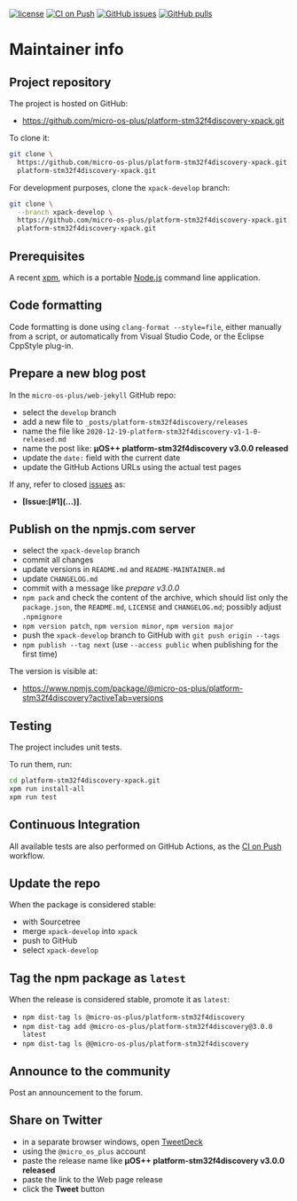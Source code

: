 [![license](https://img.shields.io/github/license/micro-os-plus/platform-stm32f4discovery-xpack)](https://github.com/micro-os-plus/platform-stm32f4discovery-xpack/blob/xpack/LICENSE)
[![CI on Push](https://github.com/micro-os-plus/platform-stm32f4discovery-xpack/workflows/CI%20on%20Push/badge.svg)](https://github.com/micro-os-plus/platform-stm32f4discovery-xpack/actions?query=workflow%3A%22CI+on+Push%22)
[![GitHub issues](https://img.shields.io/github/issues/micro-os-plus/platform-stm32f4discovery-xpack.svg)](https://github.com/micro-os-plus/platform-stm32f4discovery-xpack/issues/)
[![GitHub pulls](https://img.shields.io/github/issues-pr/micro-os-plus/platform-stm32f4discovery-xpack.svg)](https://github.com/micro-os-plus/platform-stm32f4discovery-xpack/pulls)

# Maintainer info

## Project repository

The project is hosted on GitHub:

- <https://github.com/micro-os-plus/platform-stm32f4discovery-xpack.git>

To clone it:

```sh
git clone \
  https://github.com/micro-os-plus/platform-stm32f4discovery-xpack.git \
  platform-stm32f4discovery-xpack.git
```

For development purposes, clone the `xpack-develop` branch:

```sh
git clone \
  --branch xpack-develop \
  https://github.com/micro-os-plus/platform-stm32f4discovery-xpack.git \
  platform-stm32f4discovery-xpack.git
```

## Prerequisites

A recent [xpm](https://xpack.github.io/xpm/), which is a portable
[Node.js](https://nodejs.org/) command line application.

## Code formatting

Code formatting is done using `clang-format --style=file`, either manually
from a script, or automatically from Visual Studio Code, or the Eclipse
CppStyle plug-in.

## Prepare a new blog post

In the `micro-os-plus/web-jekyll` GitHub repo:

- select the `develop` branch
- add a new file to `_posts/platform-stm32f4discovery/releases`
- name the file like `2020-12-19-platform-stm32f4discovery-v1-1-0-released.md`
- name the post like: **µOS++ platform-stm32f4discovery v3.0.0 released**
- update the `date:` field with the current date
- update the GitHub Actions URLs using the actual test pages

If any, refer to closed
[issues](https://github.com/micro-os-plus/platform-stm32f4discovery-xpack/issues/)
as:

- **[Issue:\[#1\]\(...\)]**.

## Publish on the npmjs.com server

- select the `xpack-develop` branch
- commit all changes
- update versions in `README.md` and `README-MAINTAINER.md`
- update `CHANGELOG.md`
- commit with a message like _prepare v3.0.0_
- `npm pack` and check the content of the archive, which should list
  only the `package.json`, the `README.md`, `LICENSE` and `CHANGELOG.md`;
  possibly adjust `.npmignore`
- `npm version patch`, `npm version minor`, `npm version major`
- push the `xpack-develop` branch to GitHub with `git push origin --tags`
- `npm publish --tag next` (use `--access public` when publishing for
  the first time)

The version is visible at:

- <https://www.npmjs.com/package/@micro-os-plus/platform-stm32f4discovery?activeTab=versions>

## Testing

The project includes unit tests.

To run them, run:

```sh
cd platform-stm32f4discovery-xpack.git
xpm run install-all
xpm run test
```

## Continuous Integration

All available tests are also performed on GitHub Actions, as the
[CI on Push](https://github.com/micro-os-plus/platform-stm32f4discovery-xpack/actions?query=workflow%3A%22CI+on+Push%22)
workflow.

## Update the repo

When the package is considered stable:

- with Sourcetree
- merge `xpack-develop` into `xpack`
- push to GitHub
- select `xpack-develop`

## Tag the npm package as `latest`

When the release is considered stable, promote it as `latest`:

- `npm dist-tag ls @micro-os-plus/platform-stm32f4discovery`
- `npm dist-tag add @micro-os-plus/platform-stm32f4discovery@3.0.0 latest`
- `npm dist-tag ls @@micro-os-plus/platform-stm32f4discovery`

## Announce to the community

Post an announcement to the forum.

## Share on Twitter

- in a separate browser windows, open [TweetDeck](https://tweetdeck.twitter.com/)
- using the `@micro_os_plus` account
- paste the release name like **µOS++ platform-stm32f4discovery v3.0.0 released**
- paste the link to the Web page release
- click the **Tweet** button
